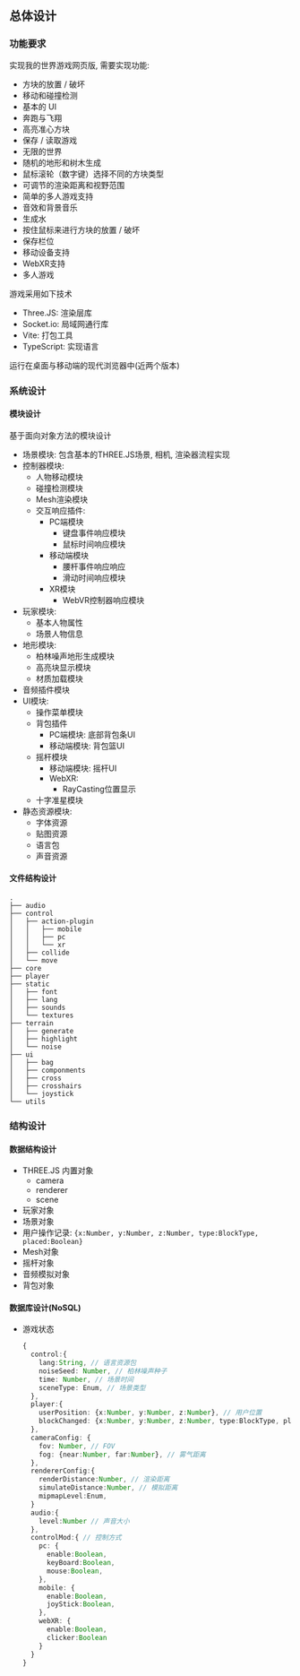 ## 总体设计

### 功能要求

实现我的世界游戏网页版, 需要实现功能:

- 方块的放置 / 破坏
- 移动和碰撞检测
- 基本的 UI
- 奔跑与飞翔
- 高亮准心方块
- 保存 / 读取游戏
- 无限的世界
- 随机的地形和树木生成
- 鼠标滚轮（数字键）选择不同的方块类型
- 可调节的渲染距离和视野范围
- 简单的多人游戏支持
- 音效和背景音乐
- 生成水
- 按住鼠标来进行方块的放置 / 破坏
- 保存栏位
- 移动设备支持
- WebXR支持
- 多人游戏

游戏采用如下技术

- Three.JS: 渲染层库
- Socket.io: 局域网通行库
- Vite: 打包工具
- TypeScript: 实现语言

运行在桌面与移动端的现代浏览器中(近两个版本)

### 系统设计

#### 模块设计

基于面向对象方法的模块设计

- 场景模块: 包含基本的THREE.JS场景, 相机, 渲染器流程实现
- 控制器模块:
  - 人物移动模块
  - 碰撞检测模块
  - Mesh渲染模块
  - 交互响应插件:
    - PC端模块
      - 键盘事件响应模块
      - 鼠标时间响应模块
    - 移动端模块
      - 腰杆事件响应响应
      - 滑动时间响应模块
    - XR模块
      - WebVR控制器响应模块
- 玩家模块:
  - 基本人物属性
  - 场景人物信息
- 地形模块:
  - 柏林噪声地形生成模块
  - 高亮块显示模块
  - 材质加载模块
- 音频插件模块
- UI模块:
  - 操作菜单模块
  - 背包插件
    - PC端模块: 底部背包条UI
    - 移动端模块: 背包篮UI
  - 摇杆模块
    - 移动端模块: 摇杆UI
    - WebXR:
      - RayCasting位置显示
  - 十字准星模块
- 静态资源模块:
  - 字体资源
  - 贴图资源
  - 语言包
  - 声音资源

#### 文件结构设计

```
.
├── audio
├── control
│   ├── action-plugin
│   │   ├── mobile
│   │   ├── pc
│   │   └── xr
│   ├── collide
│   └── move
├── core
├── player
├── static
│   ├── font
│   ├── lang
│   ├── sounds
│   └── textures
├── terrain
│   ├── generate
│   ├── highlight
│   └── noise
├── ui
│   ├── bag
│   ├── componments
│   ├── cross
│   ├── crosshairs
│   └── joystick
└── utils
```

### 结构设计

#### 数据结构设计

- THREE.JS 内置对象
  - camera
  - renderer
  - scene
- 玩家对象
- 场景对象
- 用户操作记录: `{x:Number, y:Number, z:Number, type:BlockType, placed:Boolean}`
- Mesh对象
- 摇杆对象
- 音频模拟对象
- 背包对象

#### 数据库设计(NoSQL)

- 游戏状态
  ```ts
  {
    control:{
      lang:String, // 语言资源包
      noiseSeed: Number, // 柏林噪声种子
      time: Number, // 场景时间
      sceneType: Enum, // 场景类型
    },
    player:{
      userPosition: {x:Number, y:Number, z:Number}, // 用户位置
      blockChanged: {x:Number, y:Number, z:Number, type:BlockType, placed:Boolean}[] // 用户修改了的位置
    },
    cameraConfig: {
      fov: Number, // FOV
      fog: {near:Number, far:Number}, // 雾气距离
    },
    rendererConfig:{
      renderDistance:Number, // 渲染距离
      simulateDistance:Number, // 模拟距离
      mipmapLevel:Enum,
    }
    audio:{
      level:Number // 声音大小
    },
    controlMod:{ // 控制方式
      pc: {
        enable:Boolean,
        keyBoard:Boolean,
        mouse:Boolean,
      },
      mobile: {
        enable:Boolean,
        joyStick:Boolean,
      },
      webXR: {
        enable:Boolean,
        clicker:Boolean
      }
    }
  }
  ```
